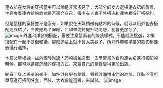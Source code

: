 連衣裙在女性的穿搭當中可以說是非常多見了，大部分的女人選擇連衣裙的時候，主要會看連衣裙的款式是否適合自己，很少有人會用外搭去和連衣裙進行搭配的。

但是這樣的穿搭並不是沒有，如果說在天氣稍微有點冷的時候，就可以用外套去搭配連衣裙了，主要是為了保暖，但如果能夠提升時尚感，就會更加分了。
![image](https://user-images.githubusercontent.com/97779408/155668836-d193b8db-1fae-4095-bd85-9a8b685c7eb4.png)
外套和洋裝的搭配，需要注意這兩者的服裝樣式，不能隨便挑選，如果搭配在一起不是很和諧，那麼造型上就不會太美觀了，所以外套和洋裝的款式都要去進行選擇。

本篇文章根據一些外國時尚達人們的街拍造型，去學習當外套和連衣裙進行搭配的時候，都可以選擇怎樣的穿搭方式，來讓自己的氣質變得更加出眾。

開春了穿上美美的裙子，加件外套更有氣質，看看外國博主們的造型，洋裝不僅可單穿還可搭配外套，西裝、大衣皆能選擇，來試試。
![image](https://user-images.githubusercontent.com/97779408/155668903-0d393da5-fc4b-4091-901f-951b1f2f7012.png)
